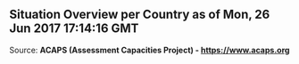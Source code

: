 ## Situation Overview per Country as of Mon, 26 Jun 2017 17:14:16 GMT

Source: **ACAPS (Assessment Capacities Project) - https://www.acaps.org**